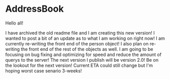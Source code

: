 # AddressBook
Hello all!

I have archived the old readme file and I am creating this new version! I wanted to post a bit of an update as to what I am working on right now! I am currently re-writing the front end of the person object! I also plan on re-writing the front end of the rest of the objects as well. I am going to be focusing on bug fixing and optimizing for speed and reduce the amount of querys to the server! The next version I publish will be version 2.0! Be on the lookout for the next version! Current ETA could still change but I'm hoping worst case senario 3-weeks!

